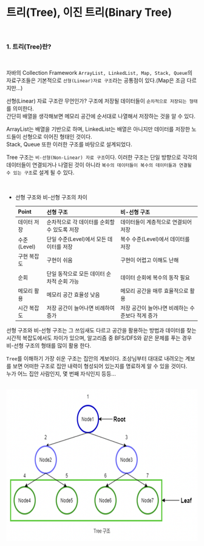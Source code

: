 # 트리(Tree), 이진 트리(Binary Tree)

<br>

### 1. 트리(Tree)란?   

<br>

자바의 Collection Framework `ArrayList, LinkedList, Map, Stack, Queue`의 자료구조들은 기본적으로 `선형(Linear)자료 구조`라는 공통점이 있다.(Map은 조금 다르지만...)   

선형(Linear) 자료 구조란 무언인가? 구조에 저장될 데이터들이 `순차적으로 저장되는 형태`를 의미한다.   
간단히 배열을 생각해보면 메모리 공간에 순서대로 나열해서 저장하는 것을 알 수 있다.     


ArrayList는 배열을 기반으로 하며, LinkedList는 배열은 아니지만 데이터를 저장한 노드들이 선형으로 이어진 형태인 것이다.   
Stack, Queue 또한 이러한 구조를 바탕으로 설계되었다.   


Tree 구조는 `비-선형(Non-Linear) 자료 구조`이다. 이러한 구조는 단일 방향으로 각각의 데이터들이 연결되거나 나열된 것이 아니라 `복수의 데이터들이 복수의 데이터들과 연결될 수 있는 구조`로 설계 될 수 있다.   

<br>

* 선형 구조와 비-선형 구조의 차이   

    |Point|선형 구조|비-선형 구조|
    |---|---|---|
    |데이터 저장|순차적으로 각 데이터를 순회할 수 있도록 저장|데이터들이 계층적으로 연결되어 저장|
    |수준(Level)|단일 수준(Level)에서 모든 데이터를 저장|복수 수준(Level)에서 데이터를 저장|
    |구현 복잡도|구현이 쉬움|구현이 어렵고 이해도 난해|
    |순회|단일 동작으로 모든 데이터 순차적 순회 가능|데이터 순회에 복수의 동작 필요|
    |메모리 활용|메모리 공간 효율성 낮음|메모리 공간을 매루 효율적으로 활용|
    |시간 복잡도|저장 공간이 늘어나면 비례하여 증가|저장 공간이 늘어나면 비례하는 수준보다 적게 증가|   

선형 구조와 비-선형 구조는 그 쓰임새도 다르고 공간을 활용하는 방법과 데이터를 찾는 시간적 복잡도에서도 차이가 있으며, 알고리즘 중 BFS/DFS와 같은 문제를 푸는 경우 비-선형 구조의 형태를 많이 활용 한다.   


`Tree`를 이해하기 가장 쉬운 구조는 집안의 계보이다. 조상님부터 대대로 내려오는 계보를 보면 어떠한 구조로 집안 내력이 형성되어 있는지를 명료하게 알 수 있을 것이다.  
누가 어느 집안 사람인지, 몇 번째 자식인지 등등...   

<br>

<img src="img/img01.png" width=600, height=400>




